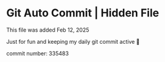 # Git Auto Commit | Hidden File

This file was added Feb 12, 2025

Just for fun and keeping my daily git commit active 🤪

commit number: 335483
